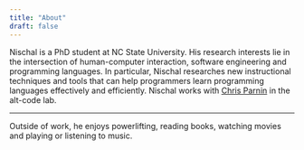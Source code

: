 ```yaml
---
title: "About"
draft: false
---
```


Nischal is a PhD student at NC State University. His research interests lie in the intersection of human-computer interaction, software engineering and programming languages. In particular, Nischal researches new instructional techniques and tools that can help programmers learn programming languages effectively and efficiently. Nischal works with [Chris Parnin](http://chrisparnin.me) in the alt-code lab.

---

Outside of work, he enjoys powerlifting, reading books, watching movies and playing or listening to music.